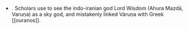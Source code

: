 - . Scholars use to see the indo-iranian god Lord Wisdom (Ahura Mazdā, Varuṇa) as a sky god, and mistakenly linked Váruṇa with Greek [[ouranos]]. 